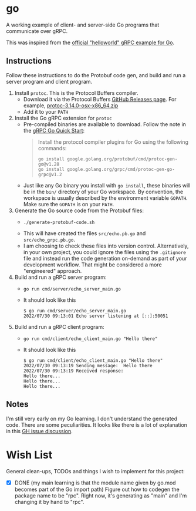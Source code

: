 # go

A working example of client- and server-side Go programs that communicate over gRPC.

This was inspired from the [official "helloworld" gRPC example for Go](https://github.com/grpc/grpc-go/tree/master/examples).


## Instructions

Follow these instructions to do the Protobuf code gen, and build and run a server program and client program.

1. Install `protoc`. This is the Protocol Buffers compiler.
    * Download it via the Protocol Buffers [GitHub Releases page](https://github.com/protocolbuffers/protobuf/releases).
      For example, [protoc-3.14.0-osx-x86_64.zip](https://github.com/protocolbuffers/protobuf/releases/download/v3.14.0/protoc-3.14.0-osx-x86_64.zip)
    * Add it to your `PATH`
2. Install the Go gRPC extension for `protoc`
    * Pre-compiled binaries are available to download. Follow the note in the [gRPC Go Quick Start](https://grpc.io/docs/languages/go/quickstart/):
      > Install the protocol compiler plugins for Go using the following commands:
      >
      > ```
      > go install google.golang.org/protobuf/cmd/protoc-gen-go@v1.28
      > go install google.golang.org/grpc/cmd/protoc-gen-go-grpc@v1.2
      > ```
    * Just like any Go binary you install with `go install`, these binaries will be in the `bin/` directory of your Go
      workspace. By convention, the workspace is usually described by the environment variable `GOPATH`. Make sure the
      `GOPATH` is on your `PATH`.
3. Generate the Go source code from the Protobuf files:
    * ```shell
      ./generate-protobuf-code.sh
      ```
    * This will have created the files `src/echo.pb.go` and `src/echo_grpc.pb.go`.
    * I am choosing to check these files into version control. Alternatively, in your own project, you could ignore the
      files using the `.gitignore` file and instead run the code generation on-demand as part of your development
      workflow. That might be considered a more "engineered" approach.
4. Build and run a gRPC server program:
    * ```shell
      go run cmd/server/echo_server_main.go
      ```
    * It should look like this
      ```text
      $ go run cmd/server/echo_server_main.go
      2022/07/30 09:13:01 Echo server listening at [::]:50051
      ```
5. Build and run a gRPC client program:
    * ```shell
      go run cmd/client/echo_client_main.go "Hello there"
      ```
    * It should look like this
      ```text
      $ go run cmd/client/echo_client_main.go "Hello there"
      2022/07/30 09:13:19 Sending message:  Hello there
      2022/07/30 09:13:19 Received response:
      Hello there...
      Hello there...
      Hello there...
      ```


## Notes

I'm still very early on my Go learning. I don't understand the generated code. There are some peculiarities. It looks
like there is a lot of explanation in this [GH issue discussion](https://github.com/grpc/grpc-go/issues/3794). 


# Wish List

General clean-ups, TODOs and things I wish to implement for this project: 

* [x] DONE (my main learning is that the module name given by go.mod becomes part of the Go import path) Figure out how to codegen the package name to be "rpc". Right now, it's generating as "main" and I'm changing it
  by hand to "rpc".
